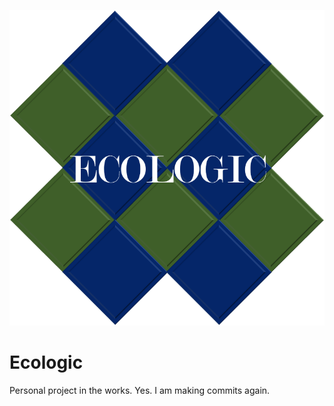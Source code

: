 ![Ecologic](https://github.com/GoldenHart/Ecologic/blob/master/Images/Image.png)

# Ecologic
Personal project in the works. Yes. I am making commits again.
